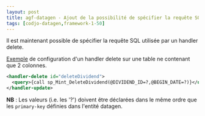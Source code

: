 ```yaml
---
layout: post
title: agf-datagen - Ajout de la possibilité de spécifier la requête SQL pour un handler delete
tags: [codjo-datagen,framework-1-50]
---
```

Il est maintenant possible de spécifier la requête SQL utilisée par un handler delete.

<u>Exemple</u> de configuration d'un handler delete sur une table ne contenant que 2 colonnes.
```xml
<handler-delete id="deleteDividend">
  <query>{call sp_Mint_DeleteDividend(@DIVIDEND_ID=?,@BEGIN_DATE=?)}</query>
</handler-update>
```

**NB** : Les valeurs (i.e. les '?') doivent être déclarées dans le même ordre que les ```primary-key``` définies dans l'entité datagen.
